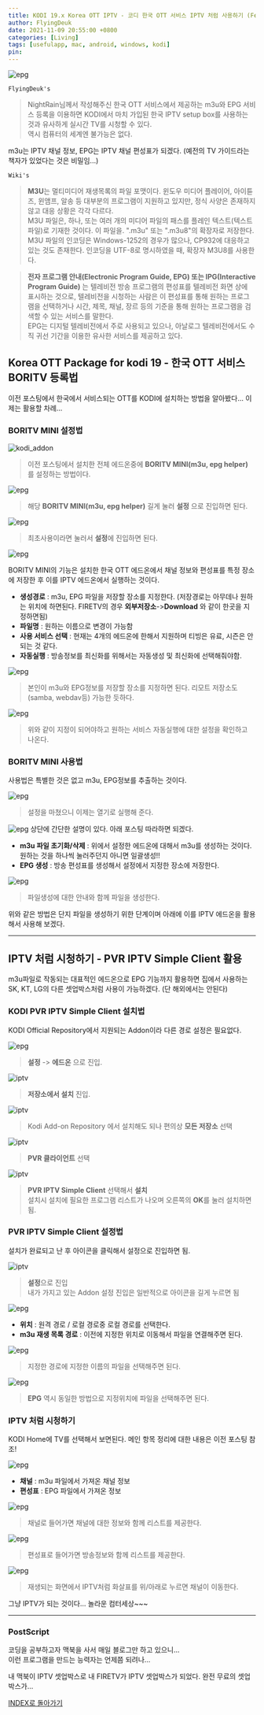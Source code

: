 ```yaml
---
title: KODI 19.x Korea OTT IPTV - 코디 한국 OTT 서비스 IPTV 처럼 사용하기 (Feat. BORITV, m3u, EPG 서비스 사용법)
author: FlyingDeuk
date: 2021-11-09 20:55:00 +0800
categories: [Living]
tags: [usefulapp, mac, android, windows, kodi]
pin:
---
```


![epg](/img/living/kodi/epg14.jpg)

`FlyingDeuk's`
> NightRain님께서 작성해주신 한국 OTT 서비스에서 제공하는 m3u와 EPG 서비스 등록을 이용하면 KODI에서 마치 가입된 한국 IPTV setup box를 사용하는 것과 유사하게 실시간 TV를 시청할 수 있다. <br>
역시 컴퓨터의 세계엔 불가능은 없다.

m3u는 IPTV 채널 정보, EPG는 IPTV 채널 편성표가 되겠다. (예전의 TV 가이드라는 책자가 있었다는 것은 비밀임...)

`Wiki's`
>**M3U**는 멀티미디어 재생목록의 파일 포맷이다. 윈도우 미디어 플레이어, 아이튠즈, 윈앰프, 알송 등 대부분의 프로그램이 지원하고 있지만, 정식 사양은 존재하지 않고 대응 상황은 각각 다르다. <br>
M3U 파일은, 하나, 또는 여러 개의 미디어 파일의 패스를 플레인 텍스트(텍스트 파일)로 기재한 것이다. 이 파일을. ".m3u" 또는 ".m3u8"의 확장자로 저장한다. M3U 파일의 인코딩은 Windows-1252의 경우가 많으나, CP932에 대응하고 있는 것도 존재한다. 인코딩을 UTF-8로 명시하였을 때, 확장자 M3U8를 사용한다.

> **전자 프로그램 안내(Electronic Program Guide, EPG) 또는 IPG(Interactive Program Guide)** 는 텔레비전 방송 프로그램의 편성표를 텔레비전 화면 상에 표시하는 것으로, 텔레비전을 시청하는 사람은 이 편성표를 통해 원하는 프로그램을 선택하거나 시간, 제목, 채널, 장르 등의 기준을 통해 원하는 프로그램을 검색할 수 있는 서비스를 말한다.<br>
EPG는 디지털 텔레비전에서 주로 사용되고 있으나, 아날로그 텔레비전에서도 수직 귀선 기간을 이용한 유사한 서비스를 제공하고 있다.

## Korea OTT Package for kodi 19 - 한국 OTT 서비스 BORITV 등록법
이전 포스팅에서 한국에서 서비스되는 OTT를 KODI에 설치하는 방법을 알아봤다... 이제는 활용할 차례...

### BORITV MINI 설정법

![kodi_addon](/img/living/kodi/ott.jpg)
>이전 포스팅에서 설치한 전체 에드온중에 **BORITV MINI(m3u, epg helper)** 를 설정하는 방법이다.

![epg](/img/living/kodi/epg1.jpg)
>해당 **BORITV MINI(m3u, epg helper)** 길게 눌러 **설정** 으로 진입하면 된다.

![epg](/img/living/kodi/epg2.jpg)
>최초사용이라면 눌러서 **설정**에 진입하면 된다.

![epg](/img/living/kodi/epg3.jpg)

BORITV MINI의 기능은 설치한 한국 OTT 에드온에서 채널 정보와 편성표를 특정 장소에 저장한 후 이를 IPTV 에드온에서 실행하는 것이다.

- **생성경로** : m3u, EPG 파일을 저장할 장소를 지정한다. (저장경로는 아무데나 원하는 위치에 하면된다. FIRETV의 경우 **외부저장소**->**Download** 와 같이 한곳을 지정하면됨)
- **파일명** : 원하는 이름으로 변경이 가능함
- **사용 서비스 선택** : 현재는 4개의 에드온에 한해서 지원하며 티빙은 유료, 시즌은 안되는 것 같다.
- **자동실행** : 방송정보를 최신화를 위해서는 자동생성 및 최신화에 선택해줘야함.  

![epg](/img/living/kodi/epg4.jpg)
>본인이 m3u와 EPG정보를 저장할 장소를 지정하면 된다. 리모트 저장소도 (samba, webdav등) 가능한 듯하다.

![epg](/img/living/kodi/epg5.jpg)
>위와 같이 지정이 되어야하고 원하는 서비스 자동실행에 대한 설정을 확인하고 나온다.

### BORITV MINI 사용법
사용법은 특별한 것은 없고 m3u, EPG정보를 추출하는 것이다.

![epg](/img/living/kodi/epg6.jpg)
> 설정을 마쳤으니 이제는 열기로 실행해 준다.

![epg](/img/living/kodi/epg7.jpg)
상단에 간단한 설명이 있다. 아래 포스팅 따라하면 되겠다.
- **m3u 파일 초기화/삭제** : 위에서 설정한 에드온에 대해서 m3u를 생성하는 것이다. 원하는 것을 하나씩 눌러주던지 아니면 일괄생성!!
- **EPG 생성** : 방송 편성표를 생성해서 설정에서 지정한 장소에 저장한다.

![epg](/img/living/kodi/epg8.jpg)
>파일생성에 대한 안내와 함께 파일을 생성한다.

위와 같은 방법은 단지 파일을 생성하기 위한 단계이며 아래에 이를 IPTV 에드온을 활용해서 사용해 보겠다.

-----------

## IPTV 처럼 시청하기 - PVR IPTV Simple Client 활용
m3u파일로 작동되는 대표적인 에드온으로 EPG 기능까지 활용하면 집에서 사용하는 SK, KT, LG의 다른 셋업박스처럼 사용이 가능하겠다. (단 해외에서는 안된다)

### KODI PVR IPTV Simple Client 설치법
KODI Official Repository에서 지원되는 Addon이라 다른 경로 설정은 필요없다.

![epg](/img/living/kodi/kodi_iptv1.jpg)
> **설정** -> **에드온** 으로 진입.

![iptv](/img/living/kodi/kodi_iptv2.jpg)
> **저장소에서 설치** 진입.

![iptv](/img/living/kodi/kodi_iptv3.jpg)
> Kodi Add-on Repository 에서 설치해도 되나 편의상 **모든 저장소** 선택

![iptv](/img/living/kodi/kodi_iptv4.jpg)
> **PVR 클라이언트** 선택

![iptv](/img/living/kodi/kodi_iptv5.jpg)
> **PVR IPTV Simple Client** 선택해서 **설치** <br>
설치시 설치에 필요한 프로그램 리스트가 나오며 오른쪽의 **OK**를 눌러 설치하면됨.

### PVR IPTV Simple Client 설정법
설치가 완료되고 난 후 아이콘을 클릭해서 설정으로 진입하면 됨.

![iptv](/img/living/kodi/kodi_iptv6.jpg)
> **설정**으로 진입 <br>
내가 가지고 있는 Addon 설정 진입은 일반적으로 아이콘을 길게 누르면 됨

![epg](/img/living/kodi/epg9.jpg)
- **위치** : 원격 경로 / 로컬 경로중 로컬 경로를 선택한다.
- **m3u 재생 목록 경로** : 이전에 지정한 위치로 이동해서 파일을 연결해주면 된다.

![epg](/img/living/kodi/epg10.jpg)
>지정한 경로에 지정한 이름의 파일을 선택해주면 된다.

![epg](/img/living/kodi/epg11.jpg)
>**EPG** 역시 동일한 방법으로 지정위치에 파일을 선택해주면 된다.

### IPTV 처럼 시청하기
KODI Home에 TV를 선택해서 보면된다. 메인 항목 정리에 대한 내용은 이전 포스팅 참조!

![epg](/img/living/kodi/epg12.jpg)
- **채널** : m3u 파일에서 가져온 채널 정보
- **편성표** : EPG 파일에서 가져온 정보

![epg](/img/living/kodi/epg13.jpg)
>채널로 들어가면 채널에 대한 정보와 함께 리스트를 제공한다.

![epg](/img/living/kodi/epg14.jpg)
>편성표로 들어가면 방송정보와 함께 리스트를 제공한다.

![epg](/img/living/kodi/epg15.jpg)
>재생되는 화면에서 IPTV처럼 화살표를 위/아래로 누르면 채널이 이동한다.

그냥 IPTV가 되는 것이다... 놀라운 컴터세상~~~

-------

### PostScript
코딩을 공부하고자 맥북을 사서 매일 블로그만 하고 있으니...<br>
이런 프로그램을 만드는 능력자는 언제쯤 되려나...<br>

내 맥북이 IPTV 셋업박스로 내 FIRETV가 IPTV 셋업박스가 되었다. 완전 무료의 셋업박스가...

[INDEX로 돌아가기](/posts/KODI/)
